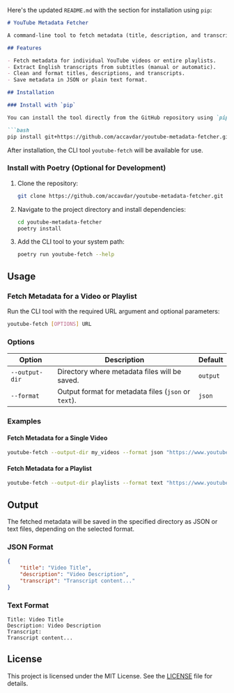 Here's the updated `README.md` with the section for installation using `pip`:

```markdown
# YouTube Metadata Fetcher

A command-line tool to fetch metadata (title, description, and transcript) from YouTube videos or playlists using `yt-dlp`. The tool processes the video metadata and saves it in either JSON or plain text format.

## Features

- Fetch metadata for individual YouTube videos or entire playlists.
- Extract English transcripts from subtitles (manual or automatic).
- Clean and format titles, descriptions, and transcripts.
- Save metadata in JSON or plain text format.

## Installation

### Install with `pip`

You can install the tool directly from the GitHub repository using `pip`:

```bash
pip install git+https://github.com/accavdar/youtube-metadata-fetcher.git
```

After installation, the CLI tool `youtube-fetch` will be available for use.

### Install with Poetry (Optional for Development)

1. Clone the repository:

   ```bash
   git clone https://github.com/accavdar/youtube-metadata-fetcher.git
   ```

2. Navigate to the project directory and install dependencies:

   ```bash
   cd youtube-metadata-fetcher
   poetry install
   ```

3. Add the CLI tool to your system path:

   ```bash
   poetry run youtube-fetch --help
   ```

## Usage

### Fetch Metadata for a Video or Playlist

Run the CLI tool with the required URL argument and optional parameters:

```bash
youtube-fetch [OPTIONS] URL
```

### Options

| Option        | Description                                                                                     | Default       |
|---------------|-------------------------------------------------------------------------------------------------|---------------|
| `--output-dir`| Directory where metadata files will be saved.                                                   | `output`      |
| `--format`    | Output format for metadata files (`json` or `text`).                                            | `json`        |

### Examples

#### Fetch Metadata for a Single Video

```bash
youtube-fetch --output-dir my_videos --format json "https://www.youtube.com/watch?v=dQw4w9WgXcQ"
```

#### Fetch Metadata for a Playlist

```bash
youtube-fetch --output-dir playlists --format text "https://www.youtube.com/playlist?list=PLFgquLnL59amGJ6jDFmTa8sqpQjKYjRBl"
```

## Output

The fetched metadata will be saved in the specified directory as JSON or text files, depending on the selected format.

### JSON Format

```json
{
    "title": "Video Title",
    "description": "Video Description",
    "transcript": "Transcript content..."
}
```

### Text Format

```
Title: Video Title
Description: Video Description
Transcript:
Transcript content...
```

## License

This project is licensed under the MIT License. See the [LICENSE](LICENSE) file for details.
